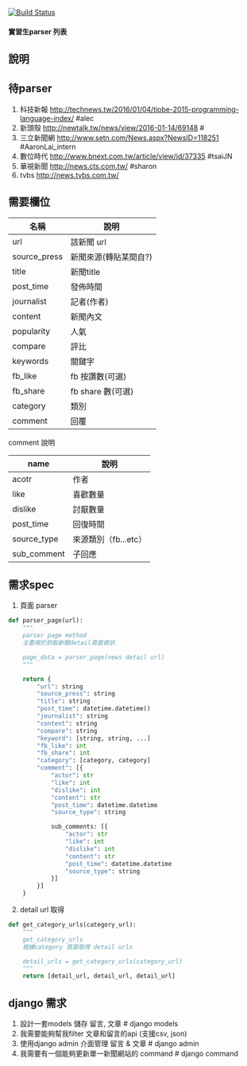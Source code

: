 [![Build Status](https://travis-ci.org/livingbio/news_parser.svg?branch=master)](https://travis-ci.org/livingbio/news_parser)

#### 實習生parser 列表

說明
---

待parser
---

1. 科技新報        http://technews.tw/2016/01/04/tiobe-2015-programming-language-index/  #alec
2. 新頭殼      http://newtalk.tw/news/view/2016-01-14/69148 #
3. 三立新聞網      http://www.setn.com/News.aspx?NewsID=118251  #AaronLai_intern
4. 數位時代        http://www.bnext.com.tw/article/view/id/37335  #tsaiJN
5. 華視新聞     http://news.cts.com.tw/ #sharon
6. tvbs         http://news.tvbs.com.tw/

需要欄位
---

名稱| 說明
---|---
url| 該新聞 url
source_press| 新聞來源(轉貼某間自?)
title| 新聞title
post_time| 發佈時間
journalist| 記者(作者)
content| 新聞內文
popularity| 人氣
compare| 評比
keywords| 關鍵字
fb_like| fb 按讚數(可選)
fb_share| fb share 數(可選)
category| 類別
comment| 回覆


comment 說明

name| 說明
---|---
acotr| 作者
like| 喜歡數量
dislike| 討厭數量
post_time| 回復時間
source_type| 來源類別（fb...etc）
sub_comment| 子回應



需求spec
---
1. 頁面 parser
```python
def parser_page(url):
    """
    parser page method
    主要用於抓取新聞detail頁面資訊

    page_data = parser_page(news detail url)
    """

    return {
        "url": string
        "source_press": string
        "title": string
        "post_time": datetime.datetime()
        "journalist": string
        "content": string
        "compare": string
        "keyword": [string, string, ...]
        "fb_like": int
        "fb_share": int
        "category": [category, category]
        "comment": [{
            "actor": str
            "like": int
            "dislike": int
            "content": str
            "post_time": datetime.datetime
            "source_type": string

            sub_comments: [{
                "actor": str
                "like": int
                "dislike": int
                "content": str
                "post_time": datetime.datetime
                "source_type": string
            }]
        }]
    }
```

2. detail url 取得
```python
def get_category_urls(category_url):
    """
    get_category_urls
    根據category 頁面取得 detail urls

    detail_urls = get_category_urls(category_url)
    """
    return [detail_url, detail_url, detail_url]

```




django 需求
---

1. 設計一套models 儲存 留言, 文章 # django models
2. 我需要能夠幫我filter 文章和留言的api (支援csv, json)
3. 使用django admin 介面管理 留言 & 文章 # django admin
4. 我需要有一個能夠更新單一新聞網站的 command # django command

